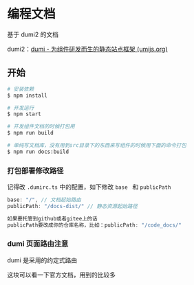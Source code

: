 # 编程文档

基于 dumi2 的文档

dumi2：[dumi - 为组件研发而生的静态站点框架 (umijs.org)](https://d.umijs.org/)

## 开始

```bash
# 安装依赖
$ npm install

# 开发运行
$ npm start

# 开发组件文档的时候打包用
$ npm run build

# 单纯写文档库，没有用到src目录下的东西来写组件的时候用下面的命令打包
$ npm run docs:build
```

### 打包部署修改路径

记得改 `.dumirc.ts` 中的配置，如下修改 `base ` 和 `publicPath`

```javascript
base: "/", // 文档起始路由 
publicPath: "/docs-dist/" // 静态资源起始路径

如果要托管到github或者gitee上的话
publicPath要改成你的仓库名称，比如：publicPath: "/code_docs/"
```

### dumi 页面路由注意

dumi 是采用的约定式路由

这块可以看一下官方文档，用到的比较多
